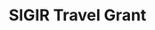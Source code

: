 ---
title: "SIGIR Travel Grant"
excerpt: "$1125 Travel Grant for SIGIR 2023, Taipei"
collection: awards
type: "awards"
permalink: /awards/2022-05-31-SIGIR-travel
year: 2022
---